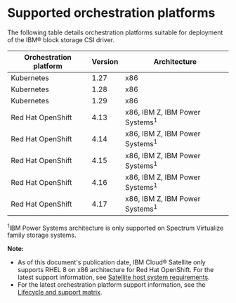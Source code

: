 # Supported orchestration platforms

The following table details orchestration platforms suitable for deployment of the IBM® block storage CSI driver.

|Orchestration platform| Version |Architecture|
|----------------------|---------|------------|
|Kubernetes| 1.27    |x86|
|Kubernetes| 1.28    |x86|
|Kubernetes| 1.29    |x86|
|Red Hat OpenShift| 4.13    |x86, IBM Z, IBM Power Systems<sup>1</sup>|
|Red Hat OpenShift| 4.14    |x86, IBM Z, IBM Power Systems<sup>1</sup>|
|Red Hat OpenShift| 4.15    |x86, IBM Z, IBM Power Systems<sup>1</sup>|
|Red Hat OpenShift| 4.16    |x86, IBM Z, IBM Power Systems<sup>1</sup>|
|Red Hat OpenShift| 4.17    |x86, IBM Z, IBM Power Systems<sup>1</sup>|

<sup>1</sup>IBM Power Systems architecture is only supported on Spectrum Virtualize family storage systems.

**Note:** 
- As of this document's publication date, IBM Cloud® Satellite only supports RHEL 8 on x86 architecture for Red Hat OpenShift. For the latest support information, see [Satellite host system requirements](https://cloud.ibm.com/docs/satellite?topic=satellite-host-reqs).
- For the latest orchestration platform support information, see the [Lifecycle and support matrix](https://www.ibm.com/docs/en/stg-block-csi-driver?topic=SSRQ8T/landing/csi_lifecycle_support_matrix.html).

